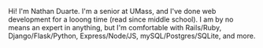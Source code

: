 Hi! I'm Nathan Duarte. I'm a senior at UMass, and I've done web development for a looong time (read since middle school). I am by no means an expert in anything, but I'm comfortable with Rails/Ruby, Django/Flask/Python, Express/Node/JS, mySQL/Postgres/SQLite, and more.
